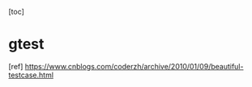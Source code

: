 [toc]

# gtest





[ref] https://www.cnblogs.com/coderzh/archive/2010/01/09/beautiful-testcase.html